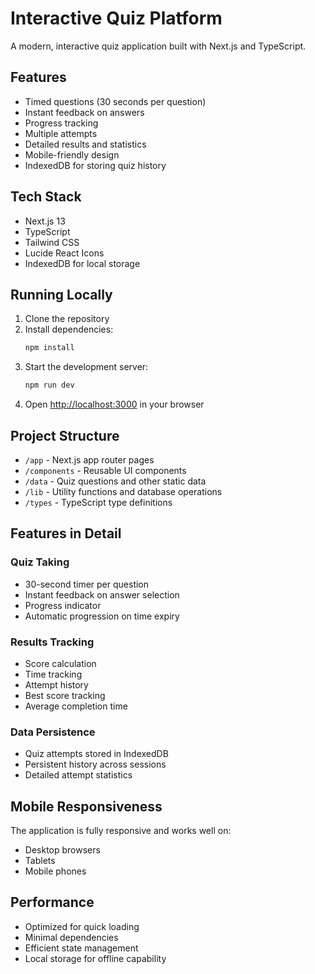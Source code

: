 # Interactive Quiz Platform

A modern, interactive quiz application built with Next.js and TypeScript.

## Features

- Timed questions (30 seconds per question)
- Instant feedback on answers
- Progress tracking
- Multiple attempts
- Detailed results and statistics
- Mobile-friendly design
- IndexedDB for storing quiz history

## Tech Stack

- Next.js 13
- TypeScript
- Tailwind CSS
- Lucide React Icons
- IndexedDB for local storage

## Running Locally

1. Clone the repository
2. Install dependencies:
   ```bash
   npm install
   ```
3. Start the development server:
   ```bash
   npm run dev
   ```
4. Open [http://localhost:3000](http://localhost:3000) in your browser

## Project Structure

- `/app` - Next.js app router pages
- `/components` - Reusable UI components
- `/data` - Quiz questions and other static data
- `/lib` - Utility functions and database operations
- `/types` - TypeScript type definitions

## Features in Detail

### Quiz Taking
- 30-second timer per question
- Instant feedback on answer selection
- Progress indicator
- Automatic progression on time expiry

### Results Tracking
- Score calculation
- Time tracking
- Attempt history
- Best score tracking
- Average completion time

### Data Persistence
- Quiz attempts stored in IndexedDB
- Persistent history across sessions
- Detailed attempt statistics

## Mobile Responsiveness

The application is fully responsive and works well on:
- Desktop browsers
- Tablets
- Mobile phones

## Performance

- Optimized for quick loading
- Minimal dependencies
- Efficient state management
- Local storage for offline capability